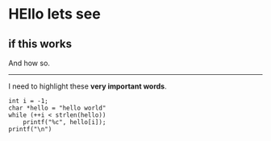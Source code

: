 # HEllo lets see
## if this works
And how so.

---
I need to highlight these **very important words**.

```
int i = -1;
char *hello = "hello world"
while (++i < strlen(hello))
	printf("%c", hello[i]);
printf("\n")
```

